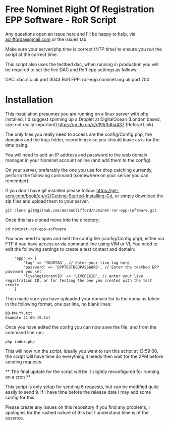 # Free Nominet Right Of Registration EPP Software - RoR Script

Any questions open an issue here and I'll be happy to help, via aclifforda@gmail.com or the issues tab.

Make sure your server/php time is correct (NTP time) to ensure you run the script at the correct time.

This script also uses the testbed dac, when running in production you will be required to set the live DAC and RoR epp settings as follows:

DAC: dac.nic.uk port 3043
RoR EPP: ror-epp.nominet.org.uk port 700

# Installation 

This installation presumes you are running on a linux server with php installed, I'd suggest spinning up a Droplet at DigitalOcean (London based, size not really important) https://m.do.co/c/c195ffdba437 (Referal Link). 

The only files you really need to access are the config/Config.php, the domains  and the logs folder, everything else you should leave as is for the time being.

You will need to add an IP address and password to the web domain manager in your Nominet account online (and add them to the config).

On your server, preferably the one you use for drop catching currently, perform the following command (somewhere on your server you can remember):

If you don't have git installed please follow: https://git-scm.com/book/en/v2/Getting-Started-Installing-Git, or simply download the zip files and upload them to your server.

```
git clone git@github.com:AaronClifford/nominet-ror-epp-software.git
```

Once this has cloned move into the directory:

```
cd nominet-ror-epp-software
```

You now need to open and edit the config file (config/Config.php), either via FTP if you have access or via command line using VIM or VI,
You need to edit the following settings to create a test contact and domain:

```
    'epp' => [
        'tag' => 'YOURTAG', // Enter your live tag here
        'password' => 'EPPTESTBEDPASSWORD', // Enter the testbed EPP password you set
        'liveRegistrantID' => 'LIVEREGID', // enter your live registration ID, or for testing the one you created with the test create.
    ]
```

Then made sure you have uploaded your domain list to the domains folder in the following format, one per line, no blank lines:

```
DD-MM-YY.txt
Example 21-06-19.txt
```

Once you have edited the config you can now save the file, and from the command line run: 

```
php index.php
```

This will now run the script, ideally you want to run this script at 13:59:00, the script will have time do everything it needs then wait for the 2PM before
sending requests.

** The final update for the script will be it slightly reconfigured for running on a cron **

This script is only setup for sending 6 requests, but can be modified quite easily to send 9. If I have time before the release date I may add some config for this.

Please create any issues on this repository if you find any problems, I apologies for the rushed nature of this but I understand time is of the 
essence.

